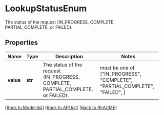 # LookupStatusEnum

The status of the request (IN_PROGRESS, COMPLETE, PARTIAL_COMPLETE, or FAILED).

## Properties
Name | Type | Description | Notes
------------ | ------------- | ------------- | -------------
**value** | **str** | The status of the request (IN_PROGRESS, COMPLETE, PARTIAL_COMPLETE, or FAILED). |  must be one of ["IN_PROGRESS", "COMPLETE", "PARTIAL_COMPLETE", "FAILED", ]

[[Back to Model list]](../README.md#documentation-for-models) [[Back to API list]](../README.md#documentation-for-api-endpoints) [[Back to README]](../README.md)



